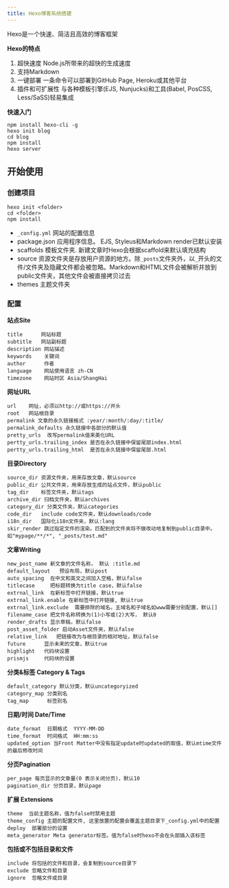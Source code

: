 ```yaml
---
title: Hexo博客系统搭建
---
```


Hexo是一个快速、简洁且高效的博客框架

**Hexo的特点**
1. 超快速度 Node.js所带来的超快的生成速度
2. 支持Markdown 
3. 一键部署 一条命令可以部署到GitHub Page, Heroku或其他平台
4. 插件和可扩展性 与各种模板引擎(EJS, Nunjucks)和工具(Babel, PosCSS, Less/SaSS)轻易集成

**快速入门**
```
npm install hexo-cli -g
hexo init blog
cd blog
npm install
hexo server
```
## 开始使用
### 创建项目
```
hexo init <folder>
cd <folder>
npm install
```
- `_config.yml` 网站的配置信息
- package.json  应用程序信息。 EJS, Styleus和Markdown render已默认安装
- scaffolds 模板文件夹. 新建文章时Hexo会根据scaffold来默认填充结构
- source 资源文件夹是存放用户资源的地方。除`_posts`文件夹外，以`_`开头的文件/文件夹及隐藏文件都会被忽略。Markdown和HTML文件会被解析并放到public文件夹，其他文件会被直接拷贝过去
- themes 主题文件夹

### 配置
**站点Site**
```
title      网站标题
subtitle   网站副标题
description 网站描述
keywords    关键词
author      作者
language    网站使用语言 zh-CN
timezone    网站时区 Asia/ShangHai
```

**网址URL**
```
url    网址，必须以http://或https://开头
root   网站根目录
permalink 文章的永久链接格式 :year/:month/:day/:title/
permalink_defaults 永久链接中各部分的默认值
pretty_urls  改写permalink值来美化URL
pertty_urls.trailing_index 是否在永久链接中保留尾部index.html
pertty_urls.trailing_html  是否在永久链接中保留尾部.html
```

**目录Directory**
```
source_dir 资源文件夹，用来存放文章，默认source
public_dir 公共文件夹，用来存放生成的站点文件，默认public
tag_dir    标签文件夹，默认tags
archive_dir 归档文件夹，默认archives
category_dir 分类文件夹，默认categories
code_dir   include code文件夹，默认downloads/code
i18n_dir   国际化i18n文件夹，默认:lang
skir_render 跳过指定文件的渲染。匹配到的文件夹将不做改动地复制到public目录中。如"mypage/**/*", "_posts/test.md"
```

**文章Writing**
```
new_post_name 新文章的文件名称， 默认 :title.md
default_layout   预设布局，默认post
auto_spacing  在中文和英文之间加入空格，默认false
titlecase     把标题转换为title case，默认false
extrnal_link  在新标签中打开链接，默认true
extrnal_link.enable 在新标签中打开链接, 默认true
extrnal_link.exclude  需要排除的域名。主域名和子域名如www需要分别配置，默认[]
filename_case 把文件名称转换为(1)小写或(2)大写， 默认0
render_drafts 显示草稿，默认false
post_asset_folder 启动Asset文件夹，默认false
relative_link   把链接改为与根目录的相对地址，默认false
future      显示未来的文章，默认true
highlight   代码块设置
prismjs     代码块的设置
```

**分类&标签 Category & Tags**
```
default_category 默认分类，默认uncategoryized
category_map 分类别名
tag_map      标签别名
```

**日期/时间 Date/Time**
```
date_format  日期格式  YYYY-MM-DD
time_format  时间格式  HH:mm:ss
updated_option 当Front Matter中没有指定update时updated的取值，默认mtime文件的最后修改时间
```

**分页Pagination**
```
per_page 每页显示的文章量(0 表示关闭分页)，默认10
pagination_dir 分页目录，默认page
```

**扩展 Extensions**
```
theme  当前主题名称，值为false时禁用主题
theme_config 主题的配置文件, 这里放置的配置会覆盖主题目录下_config.yml中的配置
deploy  部署部分的设置
meta_generator Meta generator标签。值为false时hexo不会在头部插入该标签
```

**包括或不包括目录和文件**
```
include 将包括的文件和目录，会复制到source目录下 
exclude 忽略文件和目录
ignore  忽略文件或目录
```